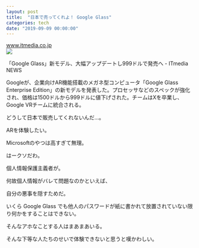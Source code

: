 ```yaml
---
layout: post
title:  "日本で売ってくれよ！ Google Glass"
categories: tech
date: "2019-09-09 00:00:00"
---
```



<div class="card">
  <a href="https://www.itmedia.co.jp/news/articles/1905/21/news056.html"></a>
  <div class="card__header">
    <a href="https://www.itmedia.co.jp/news/articles/1905/21/news056.html">www.itmedia.co.jp</a>
  </div>
  <div class="card__image">
    <img src="https://image.itmedia.co.jp/news/articles/1905/21/l_yu_glass1.jpg">
  </div>
  <div class="card__title">
    <p> 「Google Glass」新モデル、大幅アップデートし999ドルで発売へ - ITmedia NEWS</p>
  </div>
  <div class="card__description">
    <p>Googleが、企業向けAR機能搭載のメガネ型コンピュータ「Google Glass Enterprise Edition」の新モデルを発表した。プロセッサなどのスペックが強化され、価格は1500ドルから999ドルに値下げされた。チームはXを卒業し、Google VRチームに統合される。</p>
  </div>
</div>


どうして日本で販売してくれないんだ...。

ARを体験したい。

Microsoftのやつは高すぎて無理。

はークソだわ。

個人情報保護主義者が。

何故個人情報がバレて問題なのかといえば、

自分の悪事を隠すためだ。

いくら Google Glass でも他人のパスワードが紙に書かれて放置されていない限り何かをすることはできない。

そんなアホなことする人はまあまあいる。

そんな下等な人たちのせいで体験できないと思うと嘆かわしい。
